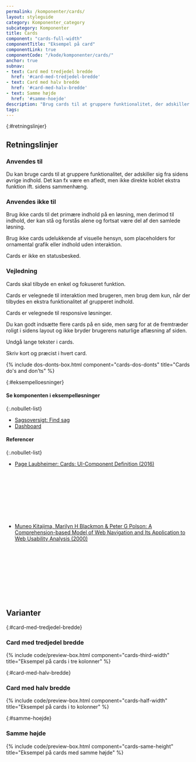 ```yaml
---
permalink: /komponenter/cards/
layout: styleguide
category: Komponenter_category
subcategory: Komponenter
title: Cards
component: "cards-full-width"
componentTitle: "Eksempel på card"
componentLink: true
componentCode: "/kode/komponenter/cards/"
anchor: true
subnav:
- text: Card med tredjedel bredde
  href: '#card-med-tredjedel-bredde'
- text: Card med halv bredde
  href: '#card-med-halv-bredde'
- text: Samme højde
  href: '#samme-hoejde'
description: "Brug cards til at gruppere funktionalitet, der adskiller sig fra sidens øvrige indhold"
tags:
---
```


{:#retningslinjer}
## Retningslinjer

### Anvendes til

Du kan bruge cards til at gruppere funktionalitet, der adskiller sig fra sidens øvrige indhold. Det kan fx være en afledt, men ikke direkte koblet ekstra funktion ift. sidens sammenhæng.

### Anvendes ikke til

Brug ikke cards til det primære indhold på en løsning, men derimod til indhold, der kan stå og forstås alene og fortsat være del af den samlede løsning.

Brug ikke cards udelukkende af visuelle hensyn, som placeholders for ornamental grafik eller indhold uden interaktion.

Cards er ikke en statusbesked.

### Vejledning

Cards skal tilbyde en enkel og fokuseret funktion. 

Cards er velegnede til interaktion med brugeren, men brug dem kun, når der tilbydes en ekstra funktionalitet af grupperet indhold.

Cards er velegnede til responsive løsninger.

Du kan godt indsætte flere cards på en side, men sørg for at de fremtræder roligt i sidens layout og ikke bryder brugerens naturlige aflæsning af siden.

Undgå lange tekster i cards.

Skriv kort og præcist i hvert card.

{% include dos-donts-box.html component="cards-dos-donts" title="Cards do's and don'ts" %}

{:#eksempelloesninger}
#### Se komponenten i eksempelløsninger

{:.nobullet-list}
- <a href="/pages/eksempler/sagsoversigt/find-sag/?r={{page.permalink}}%23eksempelloesninger" title="Vis eksempel 'Sagsoversigt: Find sag'">Sagsoversigt: Find sag</a>
- <a href="/pages/eksempler/dashboard/dashboard-1/?r={{page.permalink}}%23eksempelloesninger" title="Vis eksempel 'Dashboard'">Dashboard</a>

#### Referencer

{:.nobullet-list}
- <a href="https://www.nngroup.com/articles/cards-component/" class="icon-link">Page Laubheimer: Cards: UI-Component Definition (2016)<svg class="icon-svg" focusable="false" aria-hidden="true"><use xlink:href="#open-in-new"></use></svg></a>
- <a href="https://www.researchgate.net/publication/229035313_A_Comprehension-based_Model_of_Web_Navigation_and_Its_Application_to_Web_Usability_Analysis" class="icon-link">Muneo Kitajima, Marilyn H Blackmon & Peter G Polson: A Comprehension-based Model of Web Navigation and Its Application to Web Usability Analysis (2000)<svg class="icon-svg" focusable="false" aria-hidden="true"><use xlink:href="#open-in-new"></use></svg></a>

## Varianter

{:#card-med-tredjedel-bredde}
### Card med tredjedel bredde

{% include code/preview-box.html component="cards-third-width" title="Eksempel på cards i tre kolonner" %}

{:#card-med-halv-bredde}
### Card med halv bredde

{% include code/preview-box.html component="cards-half-width" title="Eksempel på cards i to kolonner" %}

{:#samme-hoejde}
### Samme højde

{% include code/preview-box.html component="cards-same-height" title="Eksempel på cards med samme højde" %}
